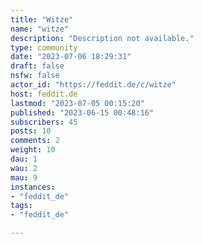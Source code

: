 ```yaml
---
title: "Witze" 
name: "witze"
description: "Description not available."
type: community
date: "2023-07-06 18:29:31"
draft: false
nsfw: false
actor_id: "https://feddit.de/c/witze"
host: feddit.de
lastmod: "2023-07-05 00:15:20"
published: "2023-06-15 00:48:16"
subscribers: 45
posts: 10
comments: 2
weight: 10
dau: 1
wau: 2
mau: 9
instances:
- "feddit_de"
tags: 
- "feddit_de"

---
```

